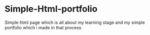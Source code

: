 # Simple-Html-portfolio
Simple html page which is all about my learning stage and my simple portfolio which i made in that process
